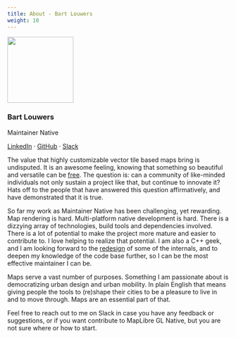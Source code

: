 ```yaml
---
title: About - Bart Louwers
weight: 10
---
```


<div class="text-center mb-5">
    <img
        src="https://avatars.githubusercontent.com/u/649392?v=4"
        width="150"
        class="rounded-circle mt-3"
    />
    <h3 class="m-3">Bart Louwers</h3>
    <p>Maintainer Native</p>
    <p><a href="https://www.linkedin.com/in/bart-louwers/">LinkedIn</a> · <a href="https://github.com/louwers">GitHub</a> · <a href="https://osmus.slack.com/team/U047T7D0XTR">Slack</a>
</div>

The value that highly customizable vector tile based maps bring is undisputed. It is an awesome feeling, knowing that something so beautiful and versatile can be [free](https://en.wikipedia.org/wiki/Free_software). The question is: can a community of like-minded individuals not only sustain a project like that, but continue to innovate it? Hats off to the people that have answered this question affirmatively, and have demonstrated that it is true.

So far my work as Maintainer Native has been challenging, yet rewarding. Map rendering is hard. Multi-platform native development is hard. There is a dizzying array of technologies, build tools and dependencies involved. There is a lot of potential to make the project more mature and easier to contribute to. I love helping to realize that potential. I am also a C++ geek, and I am looking forward to the [redesign](https://github.com/maplibre/maplibre-gl-native/blob/main/design-proposals/2022-10-27-rendering-modularization.md) of some of the internals, and to deepen my knowledge of the code base further, so I can be the most effective maintainer I can be.

Maps serve a vast number of purposes. Something I am passionate about is democratizing urban design and urban mobility. In plain English that means giving people the tools to (re)shape their cities to be a pleasure to live in and to move through. Maps are an essential part of that.

Feel free to reach out to me on Slack in case you have any feedback or suggestions, or if you want contribute to MapLibre GL Native, but you are not sure where or how to start.
